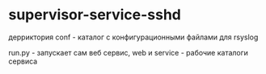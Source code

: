 # supervisor-service-sshd
дерриктория conf - каталог с конфигурационными файлами для rsyslog

run.py - запускает сам веб сервис, web и service - рабочие каталоги сервиса
